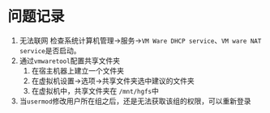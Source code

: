# 问题记录

1. 无法联网
   检查系统计算机管理->服务->`VM Ware DHCP service`、`VM ware NAT service`是否启动。
2. 通过`vmwaretool`配置共享文件夹
   1. 在宿主机器上建立一个文件夹
   2. 在虚拟机设置->选项->共享文件夹选中建议的文件夹
   3. 在虚拟机中，共享文件夹在 `/mnt/hgfs`中
3. 当`usermod`修改用户所在组之后，还是无法获取该组的权限，可以重新登录
